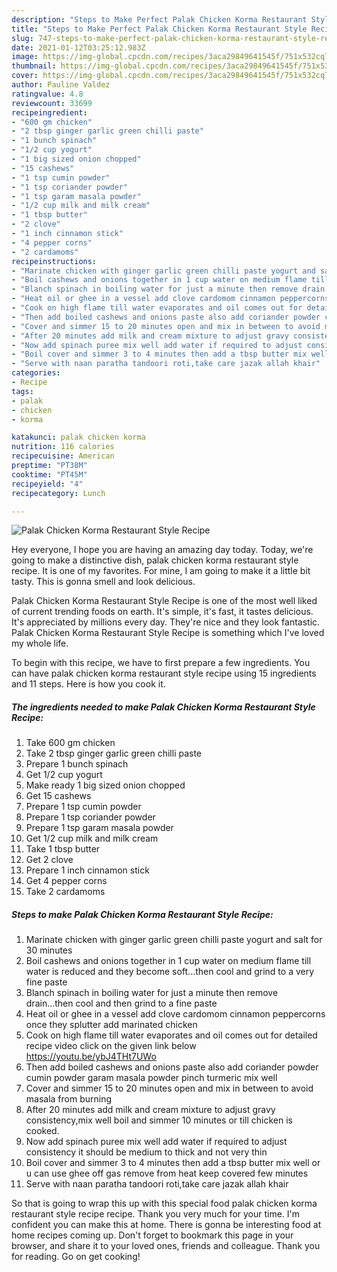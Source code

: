 ```yaml
---
description: "Steps to Make Perfect Palak Chicken Korma Restaurant Style Recipe"
title: "Steps to Make Perfect Palak Chicken Korma Restaurant Style Recipe"
slug: 747-steps-to-make-perfect-palak-chicken-korma-restaurant-style-recipe
date: 2021-01-12T03:25:12.983Z
image: https://img-global.cpcdn.com/recipes/3aca29849641545f/751x532cq70/palak-chicken-korma-restaurant-style-recipe-recipe-main-photo.jpg
thumbnail: https://img-global.cpcdn.com/recipes/3aca29849641545f/751x532cq70/palak-chicken-korma-restaurant-style-recipe-recipe-main-photo.jpg
cover: https://img-global.cpcdn.com/recipes/3aca29849641545f/751x532cq70/palak-chicken-korma-restaurant-style-recipe-recipe-main-photo.jpg
author: Pauline Valdez
ratingvalue: 4.8
reviewcount: 33699
recipeingredient:
- "600 gm chicken"
- "2 tbsp ginger garlic green chilli paste"
- "1 bunch spinach"
- "1/2 cup yogurt"
- "1 big sized onion chopped"
- "15 cashews"
- "1 tsp cumin powder"
- "1 tsp coriander powder"
- "1 tsp garam masala powder"
- "1/2 cup milk and milk cream"
- "1 tbsp butter"
- "2 clove"
- "1 inch cinnamon stick"
- "4 pepper corns"
- "2 cardamoms"
recipeinstructions:
- "Marinate chicken with ginger garlic green chilli paste yogurt and salt for 30 minutes"
- "Boil cashews and onions together in 1 cup water on medium flame till water is reduced and they become soft...then cool and grind to a very fine paste"
- "Blanch spinach in boiling water for just a minute then remove drain...then cool and then grind to a fine paste"
- "Heat oil or ghee in a vessel add clove cardomom cinnamon peppercorns once they splutter add marinated chicken"
- "Cook on high flame till water evaporates and oil comes out for detailed recipe video click on the given link below https://youtu.be/ybJ4THt7UWo"
- "Then add boiled cashews and onions paste also add coriander powder cumin powder garam masala powder pinch turmeric mix well"
- "Cover and simmer 15 to 20 minutes open and mix in between to avoid masala from burning"
- "After 20 minutes add milk and cream mixture to adjust gravy consistency,mix well boil and simmer 10 minutes or till chicken is cooked."
- "Now add spinach puree mix well add water if required to adjust consistency it should be medium to thick and not very thin"
- "Boil cover and simmer 3 to 4 minutes then add a tbsp butter mix well or u can use ghee off gas remove from heat keep covered few minutes"
- "Serve with naan paratha tandoori roti,take care jazak allah khair"
categories:
- Recipe
tags:
- palak
- chicken
- korma

katakunci: palak chicken korma 
nutrition: 116 calories
recipecuisine: American
preptime: "PT38M"
cooktime: "PT45M"
recipeyield: "4"
recipecategory: Lunch

---
```



![Palak Chicken Korma Restaurant Style Recipe](https://img-global.cpcdn.com/recipes/3aca29849641545f/751x532cq70/palak-chicken-korma-restaurant-style-recipe-recipe-main-photo.jpg)

Hey everyone, I hope you are having an amazing day today. Today, we're going to make a distinctive dish, palak chicken korma restaurant style recipe. It is one of my favorites. For mine, I am going to make it a little bit tasty. This is gonna smell and look delicious.



Palak Chicken Korma Restaurant Style Recipe is one of the most well liked of current trending foods on earth. It's simple, it's fast, it tastes delicious. It's appreciated by millions every day. They're nice and they look fantastic. Palak Chicken Korma Restaurant Style Recipe is something which I've loved my whole life.


To begin with this recipe, we have to first prepare a few ingredients. You can have palak chicken korma restaurant style recipe using 15 ingredients and 11 steps. Here is how you cook it.

<!--inarticleads1-->

##### The ingredients needed to make Palak Chicken Korma Restaurant Style Recipe:

1. Take 600 gm chicken
1. Take 2 tbsp ginger garlic green chilli paste
1. Prepare 1 bunch spinach
1. Get 1/2 cup yogurt
1. Make ready 1 big sized onion chopped
1. Get 15 cashews
1. Prepare 1 tsp cumin powder
1. Prepare 1 tsp coriander powder
1. Prepare 1 tsp garam masala powder
1. Get 1/2 cup milk and milk cream
1. Take 1 tbsp butter
1. Get 2 clove
1. Prepare 1 inch cinnamon stick
1. Get 4 pepper corns
1. Take 2 cardamoms




<!--inarticleads2-->

##### Steps to make Palak Chicken Korma Restaurant Style Recipe:

1. Marinate chicken with ginger garlic green chilli paste yogurt and salt for 30 minutes
1. Boil cashews and onions together in 1 cup water on medium flame till water is reduced and they become soft...then cool and grind to a very fine paste
1. Blanch spinach in boiling water for just a minute then remove drain...then cool and then grind to a fine paste
1. Heat oil or ghee in a vessel add clove cardomom cinnamon peppercorns once they splutter add marinated chicken
1. Cook on high flame till water evaporates and oil comes out for detailed recipe video click on the given link below https://youtu.be/ybJ4THt7UWo
1. Then add boiled cashews and onions paste also add coriander powder cumin powder garam masala powder pinch turmeric mix well
1. Cover and simmer 15 to 20 minutes open and mix in between to avoid masala from burning
1. After 20 minutes add milk and cream mixture to adjust gravy consistency,mix well boil and simmer 10 minutes or till chicken is cooked.
1. Now add spinach puree mix well add water if required to adjust consistency it should be medium to thick and not very thin
1. Boil cover and simmer 3 to 4 minutes then add a tbsp butter mix well or u can use ghee off gas remove from heat keep covered few minutes
1. Serve with naan paratha tandoori roti,take care jazak allah khair




So that is going to wrap this up with this special food palak chicken korma restaurant style recipe recipe. Thank you very much for your time. I'm confident you can make this at home. There is gonna be interesting food at home recipes coming up. Don't forget to bookmark this page in your browser, and share it to your loved ones, friends and colleague. Thank you for reading. Go on get cooking!
